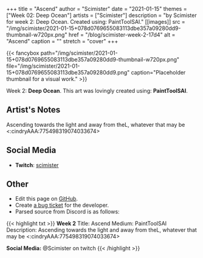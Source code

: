 +++
title =       "Ascend"
author =      "Scimister"
date =        "2021-01-15"
themes =      ["Week 02: Deep Ocean"]
artists =     ["Scimister"]
description = "by Scimister for week 2: Deep Ocean. Created using: PaintToolSAI."
[[images]]
      src = "/img/scimister/2021-01-15+078d0769655083113dbe357a09280dd9-thumbnail-w720px.png"
      href = "/blog/scimister-week-2-17d4"
      alt = "Ascend"
      caption = ""
      stretch = "cover"
+++


{{< fancybox path="/img/scimister/2021-01-15+078d0769655083113dbe357a09280dd9-thumbnail-w720px.png" file="/img/scimister/2021-01-15+078d0769655083113dbe357a09280dd9.png" caption="Placeholder thumbnail for a visual work." >}}


Week 2: **Deep Ocean**. This art was lovingly created using: **PaintToolSAI**.

## Artist's Notes

Ascending towards the light and away from theL, whatever that may be <:cindryAAA:775498319074033674>

## Social Media

- **Twitch**: <a href='https://twitch.tv/scimister' target='_blank'>scimister</a>

## Other

- Edit this page on [GitHub](https://github.com/teaminkling/web-refresh/edit/main/content/blog/scimister-week-2-17d4.md).
- Create [a bug ticket](https://github.com/teaminkling/web-refresh/issues/new?assignees=&labels=bug&template=problem-report.md&title=) for the developer.
- Parsed source from Discord is as follows:

{{< highlight txt >}}
**Week 2**
Title: Ascend
Medium: PaintToolSAI
Description: Ascending towards the light and away from theL, whatever that may be <:cindryAAA:775498319074033674> 

**Social Media:** @Scimister on twitch
{{< /highlight >}}